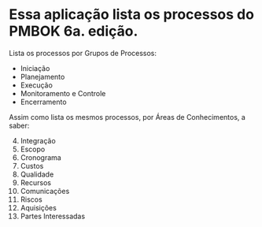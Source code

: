 # Essa aplicação lista os processos do PMBOK 6a. edição.

Lista os processos por Grupos de Processos:
- Iniciação
- Planejamento
- Execução
- Monitoramento e Controle
- Encerramento

Assim como lista os mesmos processos, por Áreas de Conhecimentos, a saber:

4. Integração
5. Escopo
6. Cronograma
7. Custos
8. Qualidade
9. Recursos
10. Comunicações
11. Riscos
12. Aquisições
13. Partes Interessadas

